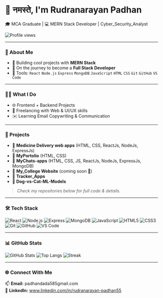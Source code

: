 # 🙏 नमस्ते, I'm Rudranarayan Padhan
🎓 MCA Graduate | 💻 MERN Stack Developer | Cyber_Security_Analyst

![Profile views](https://komarev.com/ghpvc/?username=Rudra9Padhan&style=for-the-badge)

---

### 🚀 About Me
- 🔭 Building cool projects with **MERN Stack**
- 🌱 On the journey to become a **Full Stack Developer**
- 🧰 Tools: `React` `Node.js` `Express` `MongoDB` `JavaScript` `HTML` `CSS` `Git` `GitHub` `VS Code`

---

### 👨‍💻 What I Do
- 🌐 Frontend + Backend Projects
- 🎨 Freelancing with Web & UI/UX skills
- ✉️ Learning Email Copywriting & Communication

---

### 🔧 Projects
- 🔸 **Medicine Delivery web apps** (HTML, CSS, ReactJs, NodeJs, ExpressJs)
- 🔸 **MyPortolio** (HTML, CSS)
- 🔸 **MyChats-apps** (HTML, CSS, JS, ReactJs, NodeJs, ExpressJs, MongoDB)
- 🔸 **My_College Website** (coming soon 🚧)
- 🔸 **Tracker_Apps**
- 🔸 **Dog-vs-Cat-ML-Models**

> *Check my repositories below for full code & details.*

---

### 🛠 Tech Stack
![React](https://img.shields.io/badge/React-20232A?style=for-the-badge&logo=react&logoColor=61DAFB)
![Node.js](https://img.shields.io/badge/Node.js-43853D?style=for-the-badge&logo=node.js&logoColor=white)
![Express](https://img.shields.io/badge/Express.js-000000?style=for-the-badge&logo=express&logoColor=white)
![MongoDB](https://img.shields.io/badge/MongoDB-4EA94B?style=for-the-badge&logo=mongodb&logoColor=white)
![JavaScript](https://img.shields.io/badge/JavaScript-F7DF1E?style=for-the-badge&logo=javascript&logoColor=black)
![HTML5](https://img.shields.io/badge/HTML5-E34F26?style=for-the-badge&logo=html5&logoColor=white)
![CSS3](https://img.shields.io/badge/CSS3-1572B6?style=for-the-badge&logo=css3&logoColor=white)
![Git](https://img.shields.io/badge/Git-F05032?style=for-the-badge&logo=git&logoColor=white)
![GitHub](https://img.shields.io/badge/GitHub-181717?style=for-the-badge&logo=github&logoColor=white)
![VS Code](https://img.shields.io/badge/VS%20Code-0078D4?style=for-the-badge&logo=visual-studio-code&logoColor=white)

---

### 📊 GitHub Stats
![GitHub Stats](https://github-readme-stats.vercel.app/api?username=Rudra9Padhan&show_icons=true&theme=radical)
![Top Langs](https://github-readme-stats.vercel.app/api/top-langs/?username=Rudra9Padhan&layout=compact&theme=radical)
![Streak](https://streak-stats.demolab.com?user=Rudra9Padhan&theme=radical&hide_border=true)

---

### 🌐 Connect With Me
📫 **Email:** padhandada585gmail.com  
💼 **LinkedIn:** www.linkedin.com/in/rudranarayan-padhan55

